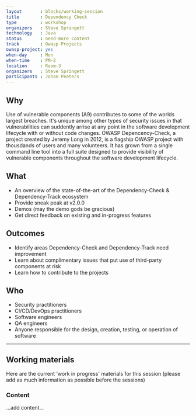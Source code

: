 ```yaml
---
layout       : blocks/working-session
title        : Dependency Check
type         : workshop
organizers   : Steve Springett
technology   : Java
status       : need-more content
track        : Owasp Projects
owasp-project: yes
when-day     : Mon
when-time    : PM-2
location     : Room-3
organizers   : Steve Springett
participants : Johan Peeters
---
```



## Why

Use of vulnerable components (A9) contributes to some of the worlds largest breaches. It's unique among other types of security issues in that vulnerabilities can suddently arrise at any point in the software development lifecycle with or without code changes. OWASP Depencency-Check, a project created by Jeremy Long in 2012, is a flagship OWASP project with thousdands of users and many volunteers. It has grown from a single command line tool into a full suite designed to provide visibility of vulnerable components throughout the software development lifecycle. 

## What

* An overview of the state-of-the-art of the Dependency-Check & Dependency-Track ecosystem
* Provide sneak peak at v2.0.0
* Demos (may the demo gods be gracious)
* Get direct feedback on existing and in-progress features

## Outcomes

* Identify areas Dependency-Check and Dependency-Track need improvement
* Learn about complimentary issues that put use of third-party components at risk
* Learn how to contribute to the projects

## Who

* Security practitioners
* CI/CD/DevOps practitioners
* Software engineers
* QA engineers
* Anyone responsible for the design, creation, testing, or operation of software

--- 

## Working materials

Here are the current 'work in progress' materials for this session (please add as much information as possible before the sessions)

### Content

...add content...
